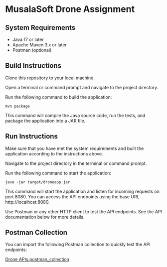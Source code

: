 # MusalaSoft Drone Assignment

## System Requirements
- Java 17 or later
- Apache Maven 3.x or later
- Postman (optional)

## Build Instructions
Clone this repository to your local machine.

Open a terminal or command prompt and navigate to the project directory.

Run the following command to build the application:

```
mvn package
```
This command will compile the Java source code, run the tests, and package the application into a JAR file.

## Run Instructions
Make sure that you have met the system requirements and built the application according to the instructions above.

Navigate to the project directory in the terminal or command prompt.

Run the following command to start the application:
```
java -jar target/droneapp.jar
```
This command will start the application and listen for incoming requests on port 8080. You can access the API endpoints using the base URL http://localhost:8080.

Use Postman or any other HTTP client to test the API endpoints. See the API documentation below for more details.

## Postman Collection
You can import the following Postman collection to quickly test the API endpoints:

[Drone APIs.postman_collection](https://github.com/PasanBhanu/drone-app-assignment/blob/master/postman/Drone%20APIs.postman_collection.json)